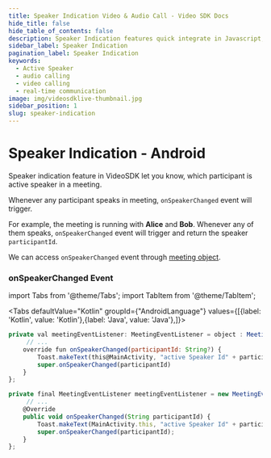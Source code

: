 ```yaml
---
title: Speaker Indication Video & Audio Call - Video SDK Docs
hide_title: false
hide_table_of_contents: false
description: Speaker Indication features quick integrate in Javascript, React JS, Android, IOS, React Native, Flutter with Video SDK to add live video & audio conferencing to your applications.
sidebar_label: Speaker Indication
pagination_label: Speaker Indication
keywords:
  - Active Speaker
  - audio calling
  - video calling
  - real-time communication
image: img/videosdklive-thumbnail.jpg
sidebar_position: 1
slug: speaker-indication
---
```


# Speaker Indication - Android

Speaker indication feature in VideoSDK let you know, which participant is active speaker in a meeting.

Whenever any participant speaks in meeting, `onSpeakerChanged` event will trigger.

For example, the meeting is running with **Alice** and **Bob**. Whenever any of them speaks, `onSpeakerChanged` event will trigger and return the speaker `participantId`.

We can access `onSpeakerChanged` event through [meeting object](../../../api/sdk-reference/meeting-class/introduction.md).

### onSpeakerChanged Event

import Tabs from '@theme/Tabs';
import TabItem from '@theme/TabItem';

<Tabs
defaultValue="Kotlin"
groupId={"AndroidLanguage"}
values={[{label: 'Kotlin', value: 'Kotlin'},{label: 'Java', value: 'Java'},]}>

<TabItem value="Kotlin">

```js
private val meetingEventListener: MeetingEventListener = object : MeetingEventListener() {
     // ...
    override fun onSpeakerChanged(participantId: String?) {
        Toast.makeText(this@MainActivity, "active Speaker Id" + participantId, Toast.LENGTH_SHORT).show();
        super.onSpeakerChanged(participantId)
    }
};
```

</TabItem>

<TabItem value="Java">

```js
private final MeetingEventListener meetingEventListener = new MeetingEventListener() {
     // ...
    @Override
    public void onSpeakerChanged(String participantId) {
        Toast.makeText(MainActivity.this, "active Speaker Id" + participantId, Toast.LENGTH_SHORT).show();
        super.onSpeakerChanged(participantId);
    }
};
```

</TabItem>

</Tabs>

